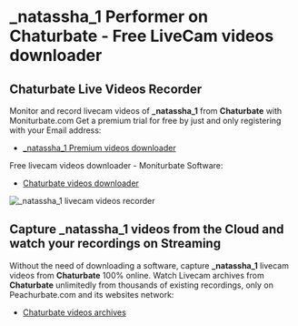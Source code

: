 # _natassha_1 Performer on Chaturbate - Free LiveCam videos downloader

## Chaturbate Live Videos Recorder

Monitor and record livecam videos of **_natassha_1** from **Chaturbate** with Moniturbate.com
Get a premium trial for free by just and only registering with your Email address:
* [_natassha_1 Premium videos downloader](https://moniturbate.com/request-demo-licence-key.html)

Free livecam videos downloader - Moniturbate Software:
* [Chaturbate videos downloader](https://moniturbate.com/moniturbate-download-software.html)

![_natassha_1 livecam videos recorder](https://peachurnet.com/templates/moniturbate-software.png)


## Capture _natassha_1 videos from the Cloud and watch your recordings on Streaming

Without the need of downloading a software, capture **_natassha_1** livecam videos from **Chaturbate** 100% online.
Watch Livecam archives from **Chaturbate** unlimitedly from thousands of existing recordings, only on Peachurbate.com and its websites network:
* [Chaturbate videos archives](https://peachurnet.com/)